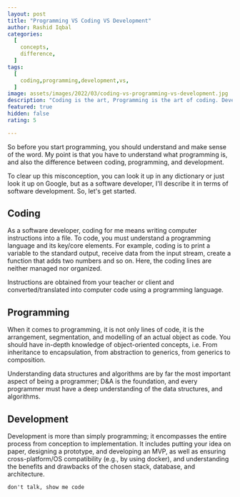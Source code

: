 ```yaml
---
layout: post
title: "Programming VS Coding VS Development"
author: Rashid Iqbal
categories:
  [
    concepts,
    difference,
  ]
tags:
  [
    coding,programming,development,vs, 
  ]
image: assets/images/2022/03/coding-vs-programming-vs-development.jpg
description: "Coding is the art, Programming is the art of coding. Development is the art of programming"
featured: true
hidden: false
rating: 5

---
```

So before you start programming, you should understand and make sense of the word. My point is that you have to understand what programming is, and also the difference between coding, programming, and development.

To clear up this misconception, you can look it up in any dictionary or just look it up on Google, but as a software developer, I'll describe it in terms of software development. So, let's get started.

## Coding

As a software developer, coding for me means writing computer instructions into a file. To code, you must understand a programming language and its key/core elements. For example, coding is to print a variable to the standard output, receive data from the input stream, create a function that adds two numbers and so on. Here, the coding lines are neither managed nor organized. 

Instructions are obtained from your teacher or client and converted/translated into computer code using a programming language.

## Programming

When it comes to programming, it is not only lines of code, it is the arrangement, segmentation, and modelling of an actual object as code. You should have in-depth knowledge of object-oriented concepts, i.e.  From inheritance to encapsulation, from abstraction to generics, from generics to composition. 

Understanding data structures and algorithms are by far the most important aspect of being a programmer; D&A is the foundation, and every programmer must have a deep understanding of the data structures, and algorithms.

## Development

Development is more than simply programming; it encompasses the entire process from conception to implementation. It includes putting your idea on paper, designing a prototype, and developing an MVP, as well as ensuring cross-platform/OS compatibility (e.g., by using docker), and understanding the benefits and drawbacks of the chosen stack, database, and architecture.

`don't talk, show me code`
